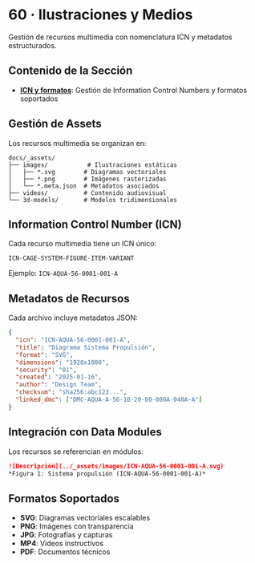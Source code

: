 # 60 · Ilustraciones y Medios

Gestión de recursos multimedia con nomenclatura ICN y metadatos estructurados.

## Contenido de la Sección

- **[ICN y formatos](icn-formatos.md)**: Gestión de Information Control Numbers y formatos soportados

## Gestión de Assets

Los recursos multimedia se organizan en:

```
docs/_assets/
├── images/           # Ilustraciones estáticas
│   ├── *.svg        # Diagramas vectoriales
│   ├── *.png        # Imágenes rasterizadas  
│   └── *.meta.json  # Metadatos asociados
├── videos/          # Contenido audiovisual
└── 3d-models/       # Modelos tridimensionales
```

## Information Control Number (ICN)

Cada recurso multimedia tiene un ICN único:

```
ICN-CAGE-SYSTEM-FIGURE-ITEM-VARIANT
```

Ejemplo: `ICN-AQUA-56-0001-001-A`

## Metadatos de Recursos

Cada archivo incluye metadatos JSON:

```json
{
  "icn": "ICN-AQUA-56-0001-001-A",
  "title": "Diagrama Sistema Propulsión",
  "format": "SVG",
  "dimensions": "1920x1080",
  "security": "01",
  "created": "2025-01-16",
  "author": "Design Team",
  "checksum": "sha256:abc123...",
  "linked_dmc": ["DMC-AQUA-A-56-10-20-00-000A-040A-A"]
}
```

## Integración con Data Modules

Los recursos se referencian en módulos:

```markdown
![Descripción](../_assets/images/ICN-AQUA-56-0001-001-A.svg)
*Figura 1: Sistema propulsión (ICN-AQUA-56-0001-001-A)*
```

## Formatos Soportados

- **SVG**: Diagramas vectoriales escalables
- **PNG**: Imágenes con transparencia
- **JPG**: Fotografías y capturas
- **MP4**: Videos instructivos
- **PDF**: Documentos técnicos